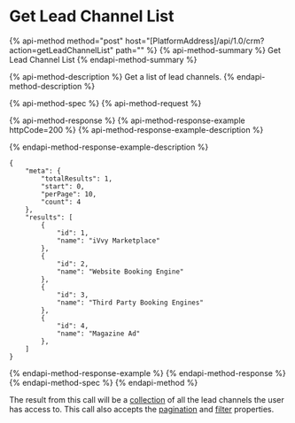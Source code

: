 # Get Lead Channel List

{% api-method method="post" host="\[PlatformAddress\]/api/1.0/crm?action=getLeadChannelList" path="" %}
{% api-method-summary %}
Get Lead Channel List
{% endapi-method-summary %}

{% api-method-description %}
Get a list of lead channels.
{% endapi-method-description %}

{% api-method-spec %}
{% api-method-request %}

{% api-method-response %}
{% api-method-response-example httpCode=200 %}
{% api-method-response-example-description %}

{% endapi-method-response-example-description %}

```text
{
    "meta": {
        "totalResults": 1,
        "start": 0,
        "perPage": 10,
        "count": 4
    },
    "results": [
        {
            "id": 1,
            "name": "iVvy Marketplace"
        },
        {
            "id": 2,
            "name": "Website Booking Engine"
        },
        {
            "id": 3,
            "name": "Third Party Booking Engines"
        },
        {
            "id": 4,
            "name": "Magazine Ad"
        },
    ]
}
```
{% endapi-method-response-example %}
{% endapi-method-response %}
{% endapi-method-spec %}
{% endapi-method %}

The result from this call will be a [collection](../getting-started/interpreting-the-response/collections.md) of all the lead channels the user has access to. This call also accepts the [pagination](../getting-started/interpreting-the-response/pagination.md) and [filter](../getting-started/interpreting-the-response/filtering.md) properties.

